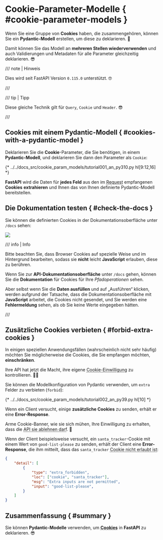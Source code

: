 # Cookie-Parameter-Modelle { #cookie-parameter-models }

Wenn Sie eine Gruppe von **Cookies** haben, die zusammengehören, können Sie ein **Pydantic-Modell** erstellen, um diese zu deklarieren. 🍪

Damit können Sie das Modell an **mehreren Stellen wiederverwenden** und auch Validierungen und Metadaten für alle Parameter gleichzeitig deklarieren. 😎

/// note | Hinweis

Dies wird seit FastAPI Version `0.115.0` unterstützt. 🤓

///

/// tip | Tipp

Diese gleiche Technik gilt für `Query`, `Cookie` und `Header`. 😎

///

## Cookies mit einem Pydantic-Modell { #cookies-with-a-pydantic-model }

Deklarieren Sie die **Cookie**-Parameter, die Sie benötigen, in einem **Pydantic-Modell**, und deklarieren Sie dann den Parameter als `Cookie`:

{* ../../docs_src/cookie_param_models/tutorial001_an_py310.py hl[9:12,16] *}

**FastAPI** wird die Daten für **jedes Feld** aus den im <abbr title="Request – Anfrage: Daten, die der Client zum Server sendet">Request</abbr> empfangenen **Cookies** **extrahieren** und Ihnen das von Ihnen definierte Pydantic-Modell bereitstellen.

## Die Dokumentation testen { #check-the-docs }

Sie können die definierten Cookies in der Dokumentationsoberfläche unter `/docs` sehen:

<div class="screenshot">
<img src="/img/tutorial/cookie-param-models/image01.png">
</div>

/// info | Info

Bitte beachten Sie, dass Browser Cookies auf spezielle Weise und im Hintergrund bearbeiten, sodass sie **nicht** leicht **JavaScript** erlauben, diese zu berühren.

Wenn Sie zur **API-Dokumentationsoberfläche** unter `/docs` gehen, können Sie die **Dokumentation** für Cookies für Ihre *Pfadoperationen* sehen.

Aber selbst wenn Sie die **Daten ausfüllen** und auf „Ausführen“ klicken, werden aufgrund der Tatsache, dass die Dokumentationsoberfläche mit **JavaScript** arbeitet, die Cookies nicht gesendet, und Sie werden eine **Fehlermeldung** sehen, als ob Sie keine Werte eingegeben hätten.

///

## Zusätzliche Cookies verbieten { #forbid-extra-cookies }

In einigen speziellen Anwendungsfällen (wahrscheinlich nicht sehr häufig) möchten Sie möglicherweise die Cookies, die Sie empfangen möchten, **einschränken**.

Ihre API hat jetzt die Macht, ihre eigene <abbr title="Das ist ein Scherz, nur für den Fall. Es hat nichts mit Cookie-Einwilligungen zu tun, aber es ist witzig, dass selbst die API jetzt die armen Cookies ablehnen kann. Haben Sie einen Keks. 🍪">Cookie-Einwilligung</abbr> zu kontrollieren. 🤪🍪

Sie können die Modellkonfiguration von Pydantic verwenden, um `extra` Felder zu verbieten (`forbid`):

{* ../../docs_src/cookie_param_models/tutorial002_an_py39.py hl[10] *}

Wenn ein Client versucht, einige **zusätzliche Cookies** zu senden, erhält er eine **Error-Response**.

Arme Cookie-Banner, wie sie sich mühen, Ihre Einwilligung zu erhalten, dass die <abbr title="Das ist ein weiterer Scherz. Beachten Sie mich nicht. Trinken Sie einen Kaffee zu Ihrem Keks. ☕">API sie ablehnen darf</abbr>. 🍪

Wenn der Client beispielsweise versucht, ein `santa_tracker`-Cookie mit einem Wert von `good-list-please` zu senden, erhält der Client eine **Error-Response**, die ihm mitteilt, dass das `santa_tracker` <abbr title="Santa beschwert sich über den Mangel an Cookies. 🎅 Okay, keine Cookie-Witze mehr.">Cookie nicht erlaubt ist</abbr>:

```json
{
    "detail": [
        {
            "type": "extra_forbidden",
            "loc": ["cookie", "santa_tracker"],
            "msg": "Extra inputs are not permitted",
            "input": "good-list-please",
        }
    ]
}
```

## Zusammenfassung { #summary }

Sie können **Pydantic-Modelle** verwenden, um <abbr title="Nehmen Sie einen letzten Keks, bevor Sie gehen. 🍪">**Cookies**</abbr> in **FastAPI** zu deklarieren. 😎
